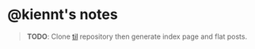 # @kiennt's notes

> **TODO**: Clone [til](https://github.com/ntk148v/til.git) repository then generate index page and flat posts.
